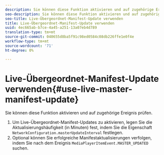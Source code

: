 ```yaml
---
description: Sie können diese Funktion aktivieren und auf zugehörige Ereignis prüfen.
seo-description: Sie können diese Funktion aktivieren und auf zugehörige Ereignis prüfen.
seo-title: Live-Übergeordnet-Manifest-Update verwenden
title: Live-Übergeordnet-Manifest-Update verwenden
uuid: 4ec665ab-b7ce-4a45-a251-13a07eb4d789
translation-type: tm+mt
source-git-commit: 040655d8ba5f91c98ed0584c08db226ffe1e0f4e
workflow-type: tm+mt
source-wordcount: '71'
ht-degree: 0%

---
```



# Live-Übergeordnet-Manifest-Update verwenden{#use-live-master-manifest-update}

Sie können diese Funktion aktivieren und auf zugehörige Ereignis prüfen.

1. Um Live-Übergeordnet-Manifest-Updates zu aktivieren, legen Sie die Aktualisierungshäufigkeit (in Minuten) fest, indem Sie die Eigenschaft `NetworkConfiguration.masterUpdateInterval` festlegen.
1. Optional können Sie erfolgreiche Manifestaktualisierungen verfolgen, indem Sie nach dem Ereignis `MediaPlayerItemEvent.MASTER_UPDATED` suchen.

